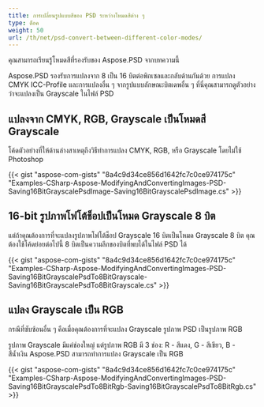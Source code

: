 ```yaml
---
title: การเปลี่ยนรูปแบบสีของ PSD ระหว่างโหมดสีต่าง ๆ
type: ด็อค
weight: 50
url: /th/net/psd-convert-between-different-color-modes/
---
```


คุณสามารถเรียนรู้โหมดสีที่รองรับของ Aspose.PSD จากบทความนี้

Aspose.PSD รองรับการแปลงจาก 8 เป็น 16 บิตต่อพิกเซลและกลับด้านกันด้วย การแปลง CMYK ICC-Profile และการแปลงอื่น ๆ จากรูปแบบลักษณะบิตเดพอื่น ๆ ที่นี่คุณสามารถดูตัวอย่างว่าจะแปลงเป็น Grayscale ในไฟล์ PSD
## **แปลงจาก CMYK, RGB, Grayscale เป็นโหมดสี Grayscale**
โค้ดตัวอย่างที่ให้ด้านล่างสาเหตุถึงวิธีทำการแปลง CMYK, RGB, หรือ Grayscale โดยไม่ใช้ Photoshop

{{< gist "aspose-com-gists" "8a4c9d34ce856d1642fc7c0ce974175c" "Examples-CSharp-Aspose-ModifyingAndConvertingImages-PSD-Saving16BitGrayscalePsdImage-Saving16BitGrayscalePsdImage.cs" >}}
## **16-bit รูปภาพโฟโต้ช็อปเป็นโหมด Grayscale 8 บิต**
แต่ถ้าคุณต้องการที่จะแปลงรูปภาพโฟโต้ช็อป Grayscale 16 บิตเป็นโหมด Grayscale 8 บิต คุณต้องใช้โค้ดย่อยต่อไปนี้ 8 บิตเป็นความลึกของบิตที่พบได้ในไฟล์ PSD ได้

{{< gist "aspose-com-gists" "8a4c9d34ce856d1642fc7c0ce974175c" "Examples-CSharp-Aspose-ModifyingAndConvertingImages-PSD-Saving16BitGrayscalePsdTo8BitGrayscale-Saving16BitGrayscalePsdTo8BitGrayscale.cs" >}}
## **แปลง Grayscale เป็น RGB**
กรณีที่ซับซ้อนอื่น ๆ คือเมื่อคุณต้องการที่จะแปลง Grayscale รูปภาพ PSD เป็นรูปภาพ RGB

รูปภาพ Grayscale มีแค่ช่องใหญ่ แต่รูปภาพ RGB มี 3 ช่อง: R - สีแดง, G - สีเขียว, B - สีน้ำเงิน Aspose.PSD สามารถทำการแปลง Grayscale เป็น RGB

{{< gist "aspose-com-gists" "8a4c9d34ce856d1642fc7c0ce974175c" "Examples-CSharp-Aspose-ModifyingAndConvertingImages-PSD-Saving16BitGrayscalePsdTo8BitRgb-Saving16BitGrayscalePsdTo8BitRgb.cs" >}}
